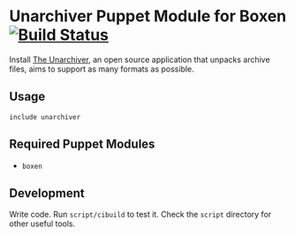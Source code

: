 # Unarchiver Puppet Module for Boxen [![Build Status](https://travis-ci.org/boxen/puppet-unarchiver.png?branch=master)](https://travis-ci.org/boxen/puppet-unarchiver)

Install [The Unarchiver](http://wakaba.c3.cx/s/apps/unarchiver.html), an open source application that unpacks archive files, aims to support as many formats as possible.

## Usage

```puppet
include unarchiver
```

## Required Puppet Modules

* `boxen`

## Development

Write code. Run `script/cibuild` to test it. Check the `script`
directory for other useful tools.
